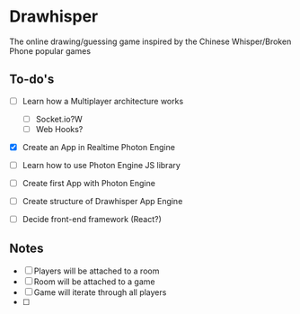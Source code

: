 # Drawhisper

The online drawing/guessing game inspired by the Chinese Whisper/Broken Phone 
popular games

## To-do's

- [ ] Learn how a Multiplayer architecture works
  - [ ] Socket.io?W
  - [ ] Web Hooks?
- [x] Create an App in Realtime Photon Engine
- [ ] Learn how to use Photon Engine JS library
- [ ] Create first App with Photon Engine
- [ ] Create structure of Drawhisper App Engine
- [ ] Decide front-end framework (React?)


## Notes

- [ ] Players will be attached to a room
- [ ] Room will be attached to a game
- [ ] Game will iterate through all players
- [ ] 